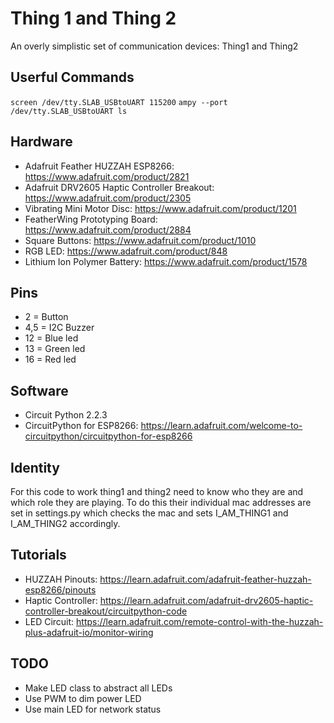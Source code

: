# Thing 1 and Thing 2
An overly simplistic set of communication devices: Thing1 and Thing2

## Userful Commands
```screen /dev/tty.SLAB_USBtoUART 115200```
```ampy --port /dev/tty.SLAB_USBtoUART ls```

## Hardware

* Adafruit Feather HUZZAH ESP8266: https://www.adafruit.com/product/2821
* Adafruit DRV2605 Haptic Controller Breakout: https://www.adafruit.com/product/2305
* Vibrating Mini Motor Disc: https://www.adafruit.com/product/1201
* FeatherWing Prototyping Board: https://www.adafruit.com/product/2884
* Square Buttons: https://www.adafruit.com/product/1010
* RGB LED: https://www.adafruit.com/product/848
* Lithium Ion Polymer Battery: https://www.adafruit.com/product/1578

## Pins

* 2 = Button
* 4,5 = I2C Buzzer
* 12 = Blue led
* 13 = Green led
* 16 = Red led

## Software

* Circuit Python 2.2.3
* CircuitPython for ESP8266: https://learn.adafruit.com/welcome-to-circuitpython/circuitpython-for-esp8266

## Identity

For this code to work thing1 and thing2 need to know who they are and which
role they are playing.  To do this their individual mac addresses are set in
settings.py which checks the mac and sets I_AM_THING1 and I_AM_THING2 accordingly.

## Tutorials

* HUZZAH Pinouts: https://learn.adafruit.com/adafruit-feather-huzzah-esp8266/pinouts
* Haptic Controller: https://learn.adafruit.com/adafruit-drv2605-haptic-controller-breakout/circuitpython-code
* LED Circuit: https://learn.adafruit.com/remote-control-with-the-huzzah-plus-adafruit-io/monitor-wiring

## TODO

* Make LED class to abstract all LEDs
* Use PWM to dim power LED
* Use main LED for network status
